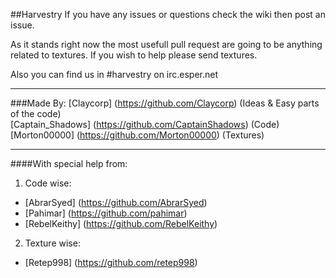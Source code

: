 ##Harvestry
If you have any issues or questions check the wiki then post an issue.

As it stands right now the most usefull pull request are going to be anything related to textures.
If you wish to help please send textures.

Also you can find us in #harvestry on irc.esper.net
***
###Made By:
  [Claycorp]  (https://github.com/Claycorp)             (Ideas & Easy parts of the code)  
  [Captain_Shadows] (https://github.com/CaptainShadows) (Code)  
  [Morton00000] (https://github.com/Morton00000)        (Textures)  
***
####With special help from:
1. Code wise:
  * [AbrarSyed] (https://github.com/AbrarSyed)
  * [Pahimar] (https://github.com/pahimar)
  * [RebelKeithy] (https://github.com/RebelKeithy)
2. Texture wise:
  * [Retep998] (https://github.com/retep998)
